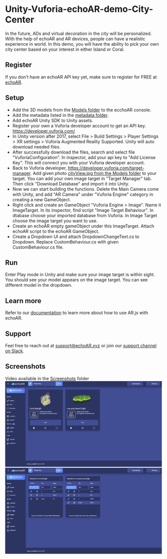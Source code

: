 # Unity-Vuforia-echoAR-demo-City-Center
In the future, ADs and virtual decoration in the city will be personalized. With the help of echoAR and AR devices, people can have a realistic experience in world.
In this demo, you will have the ability to pick your own city center based on your interest in either Island or Coral.

## Register
If you don't have an echoAR API key yet, make sure to register for FREE at [echoAR](https://console.echoar.xyz/#/auth/register).

## Setup
* Add the 3D models from the [Models folder](/Models) to the ecchoAR console.
* Add the metadata listed in the [metadata folder](/metadata).
* Add echoAR Unity SDK to Unity assets.
* Register your own a Vuforia developer account to get an API key. https://developer.vuforia.com/
* In Unity version after 2017, select File > Build Settings > Player Settings > XR settings > Vuforia Augmented Reality Supported.
 Unity will auto download needed files. 
* After successfully download the files, search and select file "VuforiaConfiguration". In inspector, add your api key to "Add License Key". This will connect you with your Vuforia developer account.
* Back to Vuforia developer, https://developer.vuforia.com/target-manager. Add given photo [cityView.jpg from the Models folder](/Models/cityView.jpg) to your target. You can add your own image target in "Target Manager" tab. Then click "Download Database" and import it into Unity. 
* Now we can start building the functions. Delete the Main Camera come with Unity, and add "AR Camera" under "Vuforia Engine" category in creating a new GameObject. 
* Right click and create an GameObject "Vuforia Engine > Image". Name it ImageTarget. In its inspector, find script "Image Target Behaviour". In dtabase choose your imported database from Vuforia. In Image Target choose the image target you want to use. 
* Create an echoAR empty gameObject under this ImageTarget. Attach echoAR script to the echoAR GameObject. 
* Create a Dropdown UI and attach DropdownChangeText.cs to Dropdown. Replace CustomBehaviour.cs with given CustomBehaviour.cs file. 
## Run 
Enter Play mode in Unity and make sure your image target is within sight. You should see your model appears on the image target. You can see different model in the dropdown.

## Learn more
Refer to our [documentation](https://docs.echoar.xyz/ar.js/deploy-experience) to learn more about how to use AR.js with echoAR.

## Support
Feel free to reach out at [support@echoAR.xyz](mailto:support@echoAR.xyz) or join our [support channel on Slack](https://join.slack.com/t/echoar/shared_invite/enQtNTg4NjI5NjM3OTc1LWU1M2M2MTNlNTM3NGY1YTUxYmY3ZDNjNTc3YjA5M2QyNGZiOTgzMjVmZWZmZmFjNGJjYTcxZjhhNzk3YjNhNjE). 

## Screenshots

Video available in the [Screenshots](/Screenshots) folder
![console](/Screenshots/console.jpg)
![metadata](/Screenshots/metadata.jpg)
